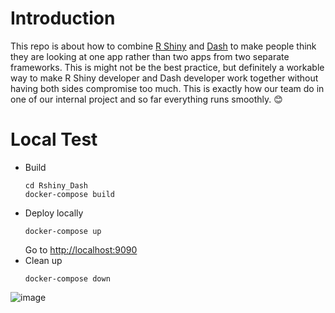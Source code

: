 # Introduction
This repo is about how to combine [R Shiny](https://shiny.rstudio.com/) and [Dash](https://dash.plotly.com/) to make people think they are looking at one app rather than two apps from two separate frameworks. This is might not be the best practice, but definitely a workable way to make R Shiny developer and Dash developer work together without having both sides compromise too much. This is exactly how our team do in one of our internal project and so far everything runs smoothly. :blush:

# Local Test
* Build
    ```
    cd Rshiny_Dash
    docker-compose build 
    ```
* Deploy locally
    ```
    docker-compose up
    ```
    Go to [http://localhost:9090](http://localhost:9090)
* Clean up 
    ```
    docker-compose down
    ```

![image](https://drive.google.com/uc?export=view&id=1mRj-gJc9QRKQWr2TDm05GAo8c23V-46k)
